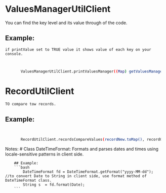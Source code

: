 # ValuesManagerUtilClient

You can find the key level and its value through of the code.
## Example:
	if printValue set to TRUE value it shows value of each key on your console. 

 ```bash
 
	
		ValuesManagerUtilClient.printValuesManager((Map) getValuesManager().getValues(), true) 
 ```

# RecordUtilClient

	TO compare tow records.
	
## Example:
	

 ```bash
 
	
		RecordUtilClient.recordsCompareValues(recordNew.toMap(), recordOld.toMap())
 ```
 
 Notes:
        # Class DateTimeFormat: Formats and parses dates and times using locale-sensitive patterns in client side.
		
		
		## Example:
		```bash
			DateTimeFormat fd = DateTimeFormat.getFormat("yyyy-MM-dd");        //to convert Date to String in client side, use format method of DateTimeFormat class.
			String s  = fd.format(Date);
		```
			